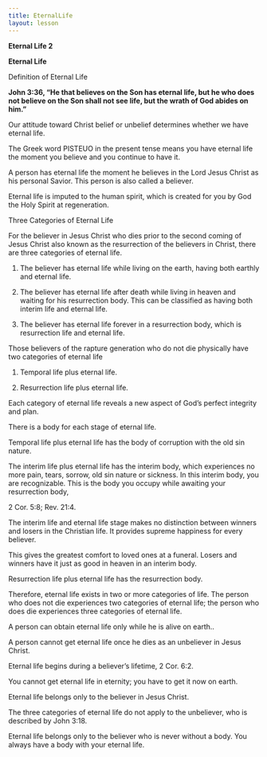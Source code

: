 ```yaml
---
title: EternalLife
layout: lesson
---
```



**Eternal Life 2**

**Eternal Life**

Definition of Eternal Life

**John 3:36, “He that believes on the Son has eternal life, but he who
does not believe on the Son shall not see life, but the wrath of God
abides on him.”**

Our attitude toward Christ belief or unbelief determines whether we have
eternal life.

The Greek word PISTEUO in the present tense means you have eternal life
the moment you believe and you continue to have it.

A person has eternal life the moment he believes in the Lord Jesus
Christ as his personal Savior. This person is also called a believer.

Eternal life is imputed to the human spirit, which is created for you by
God the Holy Spirit at regeneration.

Three Categories of Eternal Life

For the believer in Jesus Christ who dies prior to the second coming of
Jesus Christ also known as the resurrection of the believers in Christ,
there are three categories of eternal life.

1.  The believer has eternal life while living on the earth, having both
    earthly and eternal life.

2.  The believer has eternal life after death while living in heaven and
    waiting for his resurrection body. This can be classified as having
    both interim life and eternal life.

3.  The believer has eternal life forever in a resurrection body, which
    is resurrection life and eternal life.

Those believers of the rapture generation who do not die physically have
two categories of eternal life

1.  Temporal life plus eternal life.

2.  Resurrection life plus eternal life.

Each category of eternal life reveals a new aspect of God’s perfect
integrity and plan.

There is a body for each stage of eternal life.

Temporal life plus eternal life has the body of corruption with the old
sin nature.

The interim life plus eternal life has the interim body, which
experiences no more pain, tears, sorrow, old sin nature or sickness. In
this interim body, you are recognizable. This is the body you occupy
while awaiting your resurrection body,

2 Cor. 5:8; Rev. 21:4.

The interim life and eternal life stage makes no distinction between
winners and losers in the Christian life. It provides supreme happiness
for every believer.

This gives the greatest comfort to loved ones at a funeral. Losers and
winners have it just as good in heaven in an interim body.

Resurrection life plus eternal life has the resurrection body.

Therefore, eternal life exists in two or more categories of life. The
person who does not die experiences two categories of eternal life; the
person who does die experiences three categories of eternal life.

A person can obtain eternal life only while he is alive on earth..

A person cannot get eternal life once he dies as an unbeliever in Jesus
Christ.

Eternal life begins during a believer’s lifetime, 2 Cor. 6:2.

You cannot get eternal life in eternity; you have to get it now on
earth.

Eternal life belongs only to the believer in Jesus Christ.

The three categories of eternal life do not apply to the unbeliever, who
is described by John 3:18.

Eternal life belongs only to the believer who is never without a body.
You always have a body with your eternal life.

